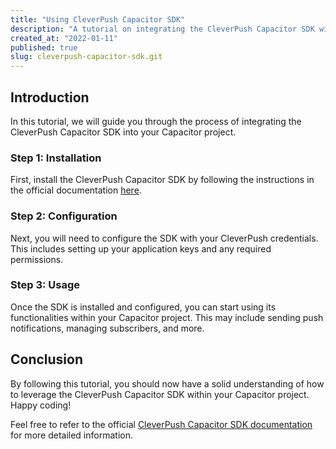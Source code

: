 ```yaml
---
title: "Using CleverPush Capacitor SDK"
description: "A tutorial on integrating the CleverPush Capacitor SDK with your Capacitor project."
created_at: "2022-01-11"
published: true
slug: cleverpush-capacitor-sdk.git
---
```


## Introduction
In this tutorial, we will guide you through the process of integrating the CleverPush Capacitor SDK into your Capacitor project.

### Step 1: Installation
First, install the CleverPush Capacitor SDK by following the instructions in the official documentation [here](https://developers.cleverpush.com/docs/sdks/capacitor/setup).

### Step 2: Configuration
Next, you will need to configure the SDK with your CleverPush credentials. This includes setting up your application keys and any required permissions.

### Step 3: Usage
Once the SDK is installed and configured, you can start using its functionalities within your Capacitor project. This may include sending push notifications, managing subscribers, and more.

## Conclusion
By following this tutorial, you should now have a solid understanding of how to leverage the CleverPush Capacitor SDK within your Capacitor project. Happy coding!

Feel free to refer to the official [CleverPush Capacitor SDK documentation](https://developers.cleverpush.com/docs/sdks/capacitor/setup) for more detailed information.